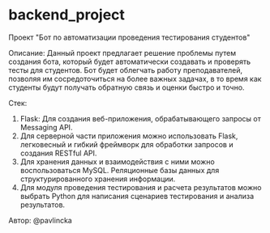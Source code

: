 # backend_project

Проект "Бот по автоматизации проведения тестирования студентов"

Описание: Данный проект предлагает решение проблемы путем создания бота, который будет автоматически создавать и проверять тесты для студентов. Бот будет облегчать работу преподавателей, позволяя им сосредоточиться на более важных задачах, в то время как студенты будут получать обратную связь и оценки быстро и точно.

Стек:
1. Flask: Для создания веб-приложения, обрабатывающего запросы от Messaging API.
2. Для серверной части приложения можно использовать Flask, легковесный и гибкий фреймворк для обработки запросов и создания RESTful API.
3. Для хранения данных и взаимодействия с ними можно воспользоваться MySQL. Реляционные базы данных для структурированного хранения информации.   
4. Для модуля проведения тестирования и расчета результатов можно выбрать Python для написания сценариев тестирования и анализа результатов.

Автор: @pavlincka
